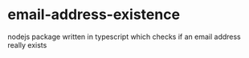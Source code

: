 # email-address-existence
nodejs package written in typescript which checks if an email address really exists
